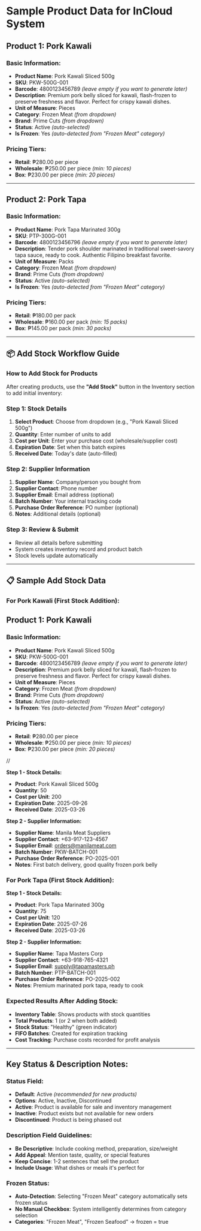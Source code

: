 # Sample Product Data for InCloud System

## Product 1: Pork Kawali

### Basic Information:
- **Product Name**: Pork Kawali Sliced 500g
- **SKU**: PKW-500G-001
- **Barcode**: 4800123456789 *(leave empty if you want to generate later)*
- **Description**: Premium pork belly sliced for kawali, flash-frozen to preserve freshness and flavor. Perfect for crispy kawali dishes.
- **Unit of Measure**: Pieces
- **Category**: Frozen Meat *(from dropdown)*
- **Brand**: Prime Cuts *(from dropdown)*
- **Status**: Active *(auto-selected)*
- **Is Frozen**: Yes *(auto-detected from "Frozen Meat" category)*

### Pricing Tiers:
- **Retail**: ₱280.00 per piece
- **Wholesale**: ₱250.00 per piece *(min: 10 pieces)*
- **Box**: ₱230.00 per piece *(min: 20 pieces)*

---

## Product 2: Pork Tapa

### Basic Information:
- **Product Name**: Pork Tapa Marinated 300g
- **SKU**: PTP-300G-001
- **Barcode**: 4800123456796 *(leave empty if you want to generate later)*
- **Description**: Tender pork shoulder marinated in traditional sweet-savory tapa sauce, ready to cook. Authentic Filipino breakfast favorite.
- **Unit of Measure**: Packs
- **Category**: Frozen Meat *(from dropdown)*
- **Brand**: Prime Cuts *(from dropdown)*
- **Status**: Active *(auto-selected)*
- **Is Frozen**: Yes *(auto-detected from "Frozen Meat" category)*

### Pricing Tiers:
- **Retail**: ₱180.00 per pack
- **Wholesale**: ₱160.00 per pack *(min: 15 packs)*
- **Box**: ₱145.00 per pack *(min: 30 packs)*

---

## 📦 Add Stock Workflow Guide

### How to Add Stock for Products

After creating products, use the **"Add Stock"** button in the Inventory section to add initial inventory:

### Step 1: Stock Details
1. **Select Product**: Choose from dropdown (e.g., "Pork Kawali Sliced 500g")
2. **Quantity**: Enter number of units to add
3. **Cost per Unit**: Enter your purchase cost (wholesale/supplier cost)
4. **Expiration Date**: Set when this batch expires
5. **Received Date**: Today's date (auto-filled)

### Step 2: Supplier Information
1. **Supplier Name**: Company/person you bought from
2. **Supplier Contact**: Phone number
3. **Supplier Email**: Email address (optional)
4. **Batch Number**: Your internal tracking code
5. **Purchase Order Reference**: PO number (optional)
6. **Notes**: Additional details (optional)

### Step 3: Review & Submit
- Review all details before submitting
- System creates inventory record and product batch
- Stock levels update automatically

---

## 📋 Sample Add Stock Data

### For Pork Kawali (First Stock Addition):

## Product 1: Pork Kawali

### Basic Information:
- **Product Name**: Pork Kawali Sliced 500g
- **SKU**: PKW-500G-001
- **Barcode**: 4800123456789 *(leave empty if you want to generate later)*
- **Description**: Premium pork belly sliced for kawali, flash-frozen to preserve freshness and flavor. Perfect for crispy kawali dishes.
- **Unit of Measure**: Pieces
- **Category**: Frozen Meat *(from dropdown)*
- **Brand**: Prime Cuts *(from dropdown)*
- **Status**: Active *(auto-selected)*
- **Is Frozen**: Yes *(auto-detected from "Frozen Meat" category)*

### Pricing Tiers:
- **Retail**: ₱280.00 per piece
- **Wholesale**: ₱250.00 per piece *(min: 10 pieces)*
- **Box**: ₱230.00 per piece *(min: 20 pieces)*

//

**Step 1 - Stock Details:**
- **Product**: Pork Kawali Sliced 500g
- **Quantity**: 50
- **Cost per Unit**: 200
- **Expiration Date**: 2025-09-26
- **Received Date**: 2025-03-26

**Step 2 - Supplier Information:**
- **Supplier Name**: Manila Meat Suppliers
- **Supplier Contact**: +63-917-123-4567
- **Supplier Email**: orders@manilameat.com
- **Batch Number**: PKW-BATCH-001
- **Purchase Order Reference**: PO-2025-001
- **Notes**: First batch delivery, good quality frozen pork belly

### For Pork Tapa (First Stock Addition):

**Step 1 - Stock Details:**
- **Product**: Pork Tapa Marinated 300g
- **Quantity**: 75
- **Cost per Unit**: 120
- **Expiration Date**: 2025-07-26
- **Received Date**: 2025-03-26

**Step 2 - Supplier Information:**
- **Supplier Name**: Tapa Masters Corp
- **Supplier Contact**: +63-918-765-4321
- **Supplier Email**: supply@tapamasters.ph
- **Batch Number**: PTP-BATCH-001
- **Purchase Order Reference**: PO-2025-002
- **Notes**: Premium marinated pork tapa, ready to cook

### Expected Results After Adding Stock:
- **Inventory Table**: Shows products with stock quantities
- **Total Products**: 1 (or 2 when both added)
- **Stock Status**: "Healthy" (green indicator)
- **FIFO Batches**: Created for expiration tracking
- **Cost Tracking**: Purchase costs recorded for profit analysis

---

## Key Status & Description Notes:

### Status Field:
- **Default**: Active *(recommended for new products)*
- **Options**: Active, Inactive, Discontinued
- **Active**: Product is available for sale and inventory management
- **Inactive**: Product exists but not available for new orders
- **Discontinued**: Product is being phased out

### Description Field Guidelines:
- **Be Descriptive**: Include cooking method, preparation, size/weight
- **Add Appeal**: Mention taste, quality, or special features
- **Keep Concise**: 1-2 sentences that sell the product
- **Include Usage**: What dishes or meals it's perfect for

### Frozen Status:
- **Auto-Detection**: Selecting "Frozen Meat" category automatically sets frozen status
- **No Manual Checkbox**: System intelligently determines from category selection
- **Categories**: "Frozen Meat", "Frozen Seafood" → frozen = true